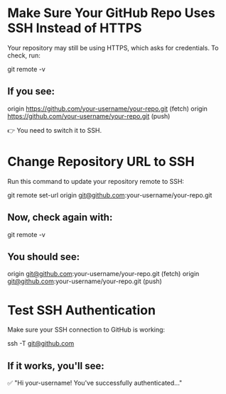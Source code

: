 # Make Sure Your GitHub Repo Uses SSH Instead of HTTPS
Your repository may still be using HTTPS, which asks for credentials. To check, run:

git remote -v

## If you see:

origin  https://github.com/your-username/your-repo.git (fetch)
origin  https://github.com/your-username/your-repo.git (push)

👉 You need to switch it to SSH.

# Change Repository URL to SSH
Run this command to update your repository remote to SSH:

git remote set-url origin git@github.com:your-username/your-repo.git

## Now, check again with:

git remote -v

## You should see:

origin  git@github.com:your-username/your-repo.git (fetch)
origin  git@github.com:your-username/your-repo.git (push)

# Test SSH Authentication
Make sure your SSH connection to GitHub is working:

ssh -T git@github.com

## If it works, you'll see:
✅ "Hi your-username! You've successfully authenticated..."

